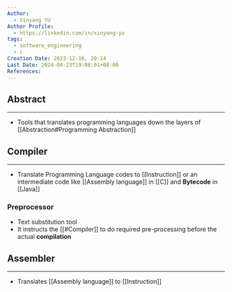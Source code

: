 ```yaml
---
Author:
  - Xinyang YU
Author Profile:
  - https://linkedin.com/in/xinyang-yu
tags:
  - software_engineering
  - c
Creation Date: 2023-12-16, 20:14
Last Date: 2024-04-23T19:08:01+08:00
References: 
---
```

## Abstract
---
- Tools that translates programming languages down the layers of [[Abstraction#Programming Abstraction]]



## Compiler
---
- Translate Programming Language codes to [[Instruction]] or an intermediate code like [[Assembly language]] in [[C]] and **Bytecode** in [[Java]]



### Preprocessor
- Text substitution tool
- It instructs the [[#Compiler]] to do required pre-processing before the actual **compilation**

## Assembler
---
- Translates [[Assembly language]] to [[Instruction]]